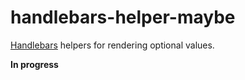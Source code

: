 # handlebars-helper-maybe

[Handlebars][] helpers for rendering optional values.

__In progress__

[Handlebars]: http://handlebarsjs.com/

